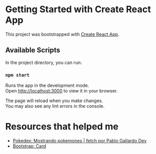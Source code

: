 # Getting Started with Create React App

This project was bootstrapped with [Create React App](https://github.com/facebook/create-react-app).

## Available Scripts

In the project directory, you can run:

### `npm start`

Runs the app in the development mode.\
Open [http://localhost:3000](http://localhost:3000) to view it in your browser.

The page will reload when you make changes.\
You may also see any lint errors in the console.

# Resources that helped me
- [Pokedex: Mostrando pokemones | fetch por Pablo Gallardo Dev](https://www.youtube.com/watch?v=6VB2m4P8Fdc)
- [Bootstrap: Card](https://getbootstrap.com/docs/5.1/components/card/)